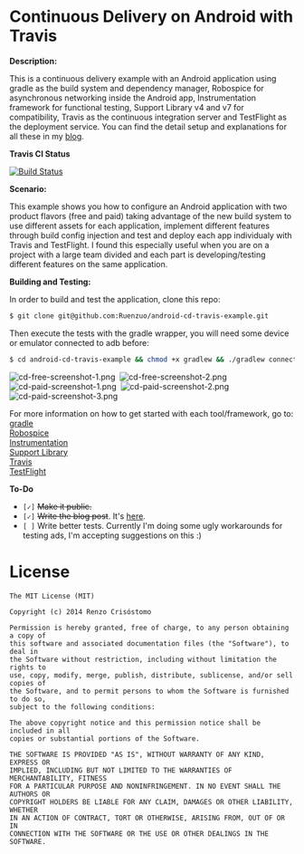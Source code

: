 Continuous Delivery on Android with Travis
==========================================

__Description:__

This is a continuous delivery example with an Android application using gradle as the build system and dependency manager, Robospice for asynchronous networking inside the Android app, Instrumentation framework for functional testing, Support Library v4 and v7 for compatibility, Travis as the continuous integration server and TestFlight as the deployment service. You can find the detail setup and explanations for all these in my [blog](http://ruenzuo.github.io/continuous-delivery-on-android-part-i/).

__Travis CI Status__

[![Build Status](https://travis-ci.org/Ruenzuo/android-cd-travis-example.png)](https://travis-ci.org/Ruenzuo/android-cd-travis-example)

__Scenario:__

This example shows you how to configure an Android application with two product flavors (free and paid) taking advantage of the new build system to use different assets for each application, implement different features through build config injection and test and deploy each app individualy with Travis and TestFlight. I found this especially useful when you are on a project with a large team divided and each part is developing/testing different features on the same application.

__Building and Testing:__

In order to build and test the application, clone this repo:

```sh
$ git clone git@github.com:Ruenzuo/android-cd-travis-example.git
```

Then execute the tests with the gradle wrapper, you will need some device or emulator connected to adb before:

```sh
$ cd android-cd-travis-example && chmod +x gradlew && ./gradlew connectedInstrumentTest
```

![cd-free-screenshot-1.png](https://raw.githubusercontent.com/Ruenzuo/res/master/cd-free-screenshot-1.png)&nbsp;
![cd-free-screenshot-2.png](https://raw.githubusercontent.com/Ruenzuo/res/master/cd-free-screenshot-2.png)
![cd-paid-screenshot-1.png](https://raw.githubusercontent.com/Ruenzuo/res/master/cd-paid-screenshot-1.png)&nbsp;
![cd-paid-screenshot-2.png](https://raw.githubusercontent.com/Ruenzuo/res/master/cd-paid-screenshot-2.png)
![cd-paid-screenshot-3.png](https://raw.githubusercontent.com/Ruenzuo/res/master/cd-paid-screenshot-3.png)

For more information on how to get started with each tool/framework, go to:  
[gradle](https://github.com/gradle/gradle)  
[Robospice](https://github.com/octo-online/robospice)  
[Instrumentation](http://developer.android.com/tools/testing/index.html)  
[Support Library](http://developer.android.com/tools/support-library/index.html)  
[Travis](https://travis-ci.org/)  
[TestFlight](https://testflightapp.com/)

__To-Do__

* `[✓]` <del>Make it public.</del>
* `[✓]` <del>Write the blog post</del>. It's [here](http://ruenzuo.github.io/continuous-delivery-on-android-part-i/).
* `[ ]` Write better tests. Currently I'm doing some ugly workarounds for testing ads, I'm accepting suggestions on this :)

License
=======

    The MIT License (MIT)

    Copyright (c) 2014 Renzo Crisóstomo

    Permission is hereby granted, free of charge, to any person obtaining a copy of
    this software and associated documentation files (the "Software"), to deal in
    the Software without restriction, including without limitation the rights to
    use, copy, modify, merge, publish, distribute, sublicense, and/or sell copies of
    the Software, and to permit persons to whom the Software is furnished to do so,
    subject to the following conditions:

    The above copyright notice and this permission notice shall be included in all
    copies or substantial portions of the Software.

    THE SOFTWARE IS PROVIDED "AS IS", WITHOUT WARRANTY OF ANY KIND, EXPRESS OR
    IMPLIED, INCLUDING BUT NOT LIMITED TO THE WARRANTIES OF MERCHANTABILITY, FITNESS
    FOR A PARTICULAR PURPOSE AND NONINFRINGEMENT. IN NO EVENT SHALL THE AUTHORS OR
    COPYRIGHT HOLDERS BE LIABLE FOR ANY CLAIM, DAMAGES OR OTHER LIABILITY, WHETHER
    IN AN ACTION OF CONTRACT, TORT OR OTHERWISE, ARISING FROM, OUT OF OR IN
    CONNECTION WITH THE SOFTWARE OR THE USE OR OTHER DEALINGS IN THE SOFTWARE.
